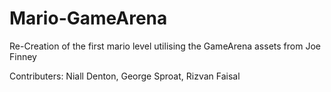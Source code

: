 # Mario-GameArena
Re-Creation of the first mario level utilising the GameArena assets from Joe Finney


Contributers: Niall Denton, George Sproat, Rizvan Faisal
